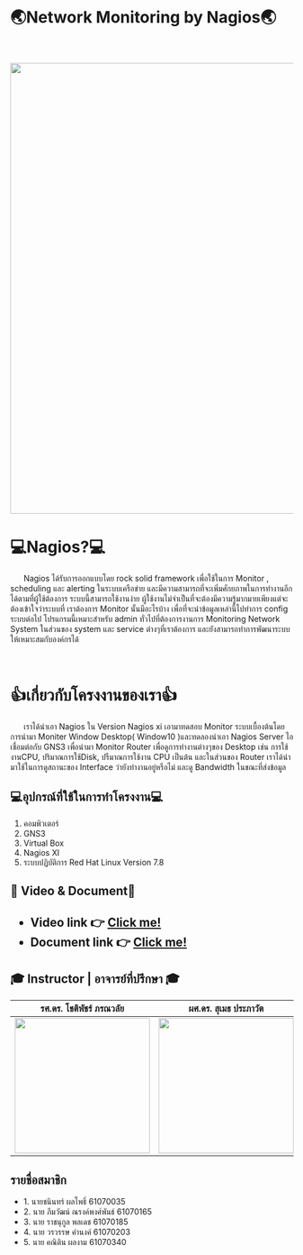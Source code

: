 <h1>🌏Network Monitoring by Nagios🌏</h1><br><br>
<img src="https://blog.itselectlab.com/wp-content/uploads/Nagios-XI-600px.png" width='800'> 
<br>
<h1>💻Nagios?💻</h1>
<p>&nbsp&nbsp&nbsp&nbsp&nbsp&nbspNagios ได้รับการออกแบบโดย rock solid framework เพื่อใช้ในการ Monitor , scheduling และ alerting ในระบบเครือข่าย และมีความสามารถที่จะเพิ่มศักยภาพในการทำงานอีกได้ตามที่ผู้ใช้ต้องการ ระบบนี้สามารถใช้งานง่าย ผู้ใช้งานไม่จำเป็นที่จะต้องมีความรู้มากมายเพียงแต่จะต้องเข้าใจว่าระบบที่ เราต้องการ Monitor นั้นมีอะไรบ้าง เพื่อที่จะนำข้อมูลเหล่านี้ไปทำการ config ระบบต่อไป โปรแกรมนี้เหมาะสำหรับ admin ทั่วไปที่ต้องการงานการ Monitoring Network System ในส่วนของ system และ service ต่างๆที่เราต้องการ และยังสามารถทำการพัฒนาระบบให้เหมาะสมกับองค์กรได้</p>
<br>
<h1>👍เกี่ยวกับโครงงานของเรา👍</h1>
<p>&nbsp&nbsp&nbsp&nbsp&nbsp&nbspเราได้นำเอา Nagios ใน Version Nagios xi เอามาทดสอบ Monitor ระบบเบื้องต้นโดยการนำมา Moniter Window Desktop( Window10 )และทดลองนำเอา Nagios Server ไอเชื่อมต่อกับ GNS3 เพื่อนำมา Monitor Router เพื่อดูการทำงานต่างๆของ Desktop เช่น การใช้งานCPU, ปริมาณการใช้Disk, ปรืมาณการใช้งาน CPU เป็นต้น และในส่วนของ Router เราได้นำมาใช้ในการดูสถานะของ Interface ว่ายังทำงานอยู่หรือไม่ และดู Bandwidth ในขณะที่ส่งข้อมูล</p>

<h2>💻อุปกรณ์ที่ใช้ในการทำโครงงาน💻</h2>
<ol>
  <li>คอมพิวเตอร์</li>
  <li>GNS3</li>
  <li>Virtual Box</li>
  <li>Nagios XI</li>
  <li>ระบบปฏิบัติการ Red Hat Linux Version 7.8</li>
</ol>

<h2>🎥 Video & Document🎥 <h2>
  <ul>
  <li>Video link 👉 <a href="https://www.youtube.com/watch?v=xyYYbB5B92g&feature=youtu.be&fbclid=IwAR1dJh308Ws_957nAHQr2ZLQ3N2andjUnbGhhWoiQf0TuZVVFzRcQ-440ng">Click me!</a></li>
  <li>Document link 👉 <a href="https://docs.google.com/document/d/1IDsdf5z8_ScEiBE4mbwbUK_4MQTMBh0G67BhA-Q6-Mc/edit?fbclid=IwAR0JQCDgLXhdgsQB8OJRtiKJwOAJDSrLso-iVu3e_FLISPpUxEjALr-nM4M">Click me!</a></li>
</ul>

## 🎓 Instructor | อาจารย์ที่ปรึกษา 🎓

| รศ.ดร. โชติพัชร์ ภรณวลัย	 | ผศ.ดร. สุเมธ ประภาวัต | ดร.ลภัส ประดิษฐ์ทัศนีย์ |
| :--------: | :--------: | :--------: |
| <img src="https://www.it.kmitl.ac.th/wp-content/uploads/2017/12/Chotipat-300x300.jpg" width="240" height="240"></a> | <img src="https://www.it.kmitl.ac.th/wp-content/uploads/2017/12/Sumet-300x300.jpg" width="240" height="240"></a> | <img src="https://www.it.kmitl.ac.th/wp-content/uploads/2018/03/Lapas-300x300.jpg" width="240" height="240"></a> |

<h2>รายชื่อสมาชิก</h2>
<ul>
  <li>1. นายชนินทร์ ผลโพธิ์ 61070035</li>
  <li>2. นาย ภีมวัฒน์ ณรงค์พงศ์พันธ์ 61070165</li>
  <li>3. นาย ราชนุกูล พลเดช 61070185</li>
  <li>4. นาย วรวรรษ คำนงค์ 61070203</li>
  <li>5. นาย คณิติน ผลงาม 61070340</li>
</ul>


